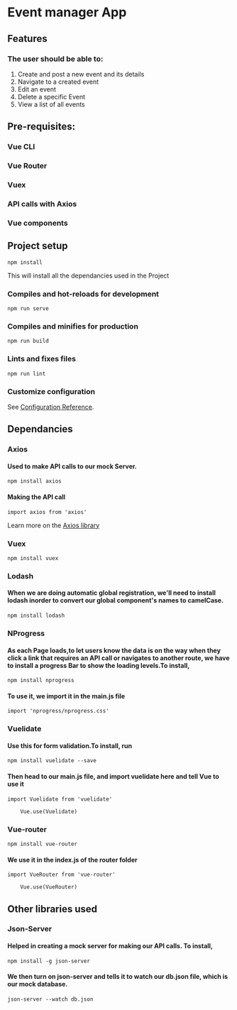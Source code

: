 # Event manager App
## Features
### The user should be able to:
1. Create and post a new event and its details
2. Navigate to a created event
3. Edit an event
4. Delete a specific Event
5. View a list of all events
## Pre-requisites:
### Vue CLI
### Vue Router
### Vuex
### API calls with Axios
### Vue components

## Project setup
```
npm install
```
This will install all the dependancies used in the Project
### Compiles and hot-reloads for development
```
npm run serve
```

### Compiles and minifies for production
```
npm run build
```

### Lints and fixes files
```
npm run lint
```

### Customize configuration
See [Configuration Reference](https://cli.vuejs.org/config/).

## Dependancies
### Axios
#### Used to make API calls to our mock Server.
```
npm install axios
```
#### Making the API call
```
import axios from 'axios'
```
Learn more on the [Axios library](https://www.npmjs.com/package/axios)
### Vuex
```
npm install vuex
```
### Lodash
#### When we are doing automatic global registration, we'll need to install lodash inorder to convert our global component's names to camelCase.
```
npm install lodash
```
### NProgress
#### As each Page loads,to let users know the data is on the way when they click a link that requires an API call or navigates to another route, we have to install a progress Bar to show the loading levels.To install,
```
npm install nprogress
```
#### To use it, we import it in the main.js file
```
import 'nprogress/nprogress.css'
```
### Vuelidate
#### Use this for form validation.To install, run
```
npm install vuelidate --save
```
#### Then head to our main.js file, and import vuelidate here and tell Vue to use it
```
import Vuelidate from 'vuelidate'
    
    Vue.use(Vuelidate)
```
### Vue-router
```
npm install vue-router
```
#### We use it in the index.js of the router folder
```
import VueRouter from 'vue-router'

    Vue.use(VueRouter)
```
## Other libraries used
### Json-Server
#### Helped in creating a mock server for making our API calls. To install,
```
npm install -g json-server
```
#### We then turn on json-server and tells it to watch our db.json file, which is our mock database.
```
json-server --watch db.json
```

